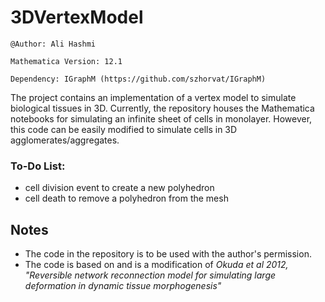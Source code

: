 # 3DVertexModel

`@Author: Ali Hashmi`

`Mathematica Version: 12.1`

`Dependency: IGraphM (https://github.com/szhorvat/IGraphM)`

The project contains an implementation of a vertex model to simulate biological tissues in 3D. Currently, the repository houses the Mathematica notebooks for simulating an infinite sheet of cells in monolayer. However, this code can be easily modified to simulate cells in 3D agglomerates/aggregates.


### To-Do List:
- cell division event to create a new polyhedron
- cell death to remove a polyhedron from the mesh


## Notes

- The code in the repository is to be used with the author's permission. 
- The code is based on and is a modification of *Okuda et al 2012, "Reversible network reconnection model for simulating large deformation in dynamic tissue morphogenesis"*
